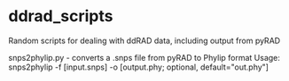 # ddrad_scripts
Random scripts for dealing with ddRAD data, including output from pyRAD

snps2phylip.py - converts a .snps file from pyRAD to Phylip format
Usage: snps2phylip -f [input.snps] -o [output.phy; optional, default="out.phy"]
